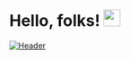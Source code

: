 # Hello, folks! <img src="https://raw.githubusercontent.com/MartinHeinz/MartinHeinz/master/wave.gif" width="30px">


[![Header](https://raw.githubusercontent.com/MartinHeinz/<OWNER>/<OWNER>/readme_header.png "Header")](https://some-url.dev/)

